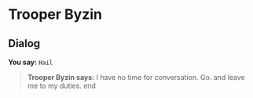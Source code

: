 # Trooper Byzin
## Dialog

**You say:** `Hail`



>**Trooper Byzin says:** I have no time for conversation.  Go. and leave me to my duties.
end





